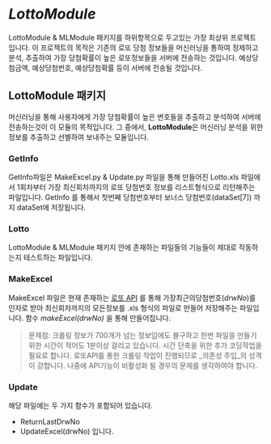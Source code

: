 # *LottoModule*
LottoModule & MLModule 패키지를 하위항목으로 두고있는 가장 최상위 프로젝트 입니다. 이 프로젝트의 목적은 기존의 로또 당첨 정보들을 머신러닝을 통하여 정제하고 분석, 추출하여 가장 당첨확률이 높은 로또정보들을 서버에 전송하는 것입니다.
예상당첨금액, 예상당첨번호, 예상당첨확률 등이 서버에 전송될 것입니다.





## LottoModule 패키지
머신러닝을 통해 사용자에게 가장 당첨확률이 높은 번호들을 추출하고 분석하여 서버에 전송하는것이 이 모듈의 목적입니다.
그 중에서, **LottoModule**은 머신러닝 분석을 위한 정보를 추출하고 선별하여 보내주는 모듈입니다.





### GetInfo
GetInfo파일은 MakeExcel.py & Update.py 파일을 통해 만들어진 Lotto.xls 파일에서 1회차부터 가장 최신회차까지의 로또 당첨번호 정보를 리스트형식으로 리턴해주는 파일입니다. GetInfo 를 통해서 첫번째 당첨번호부터 보너스 당첨번호(dataSet[7]) 까지 dataSet에 저장됩니다.





### Lotto
LottoModule & MLModule 패키지 안에 존재하는 파일들의 기능들이 제대로 작동하는지 테스트하는 파일입니다.





### MakeExcel
MakeExcel 파일은 현재 존재하는 [로또 API](http://www.nlotto.co.kr/common.do?method=getLottoNumber&drwNo=) 를 통해 가장최근의당첨번호(*drwNo*)를 인자로 받아 최신회차까지의 모든정보를 .xls 형식의 파일로 만들어 저장해주는 파일입니다. 함수 *makeExcel(drwNo)* 을 통해 만들어집니다.

> 문제점: 
크롤링 정보가 700개가 넘는 정보임에도 불구하고 한번 파일을 만들기 위한 시간이 적어도 1분이상 걸리고 있습니다. 시간 단축을 위한 추가 코딩작업을 필요로 합니다.
로또API를 통한 크롤링 작업이 진행되므로 _의존성 주입_의 성격이 강합니다. 나중에 API기능이 비활성화 될 경우의 문제를 생각하여야 합니다.





### Update
해당 파일에는 두 가지 함수가 포함되어 있습니다.
* ReturnLastDrwNo
* UpdateExcel(drwNo)
입니다.









